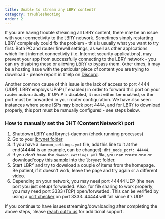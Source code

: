 ```yaml
---
title: Unable to stream any LBRY content?
category: troubleshooting
order: 2
---
```


If you are having trouble streaming all LBRY content, there may be an issue with your connectivity to the LBRY network. Sometimes simply restarting LBRY completely could fix the problem - this is usually what you want to try first. Both PC and router firewall settings, as well as other applications which limit internet connectivity (i.e. Internet security applications), may prevent your app from successfully connecting to the LBRY network - you can try disabling these or allowing LBRY to bypass them. Other times, it may be a hosting issue with the particular piece of content you are trying to download - please report in #help on [Discord](https://chat.lbry.io).  

Another common cause of this issue is the lack of access to port 4444 (UDP).  LBRY employs UPnP (if enabled) in order to forward this port on your router automatically. If UPnP is disabled, it must either be enabled, or the port must be forwarded in your router configuration.  We have also seen instances where some ISPs may block port 4444, and for LBRY to download properly, this port must be manually configured - see steps below.  

### How to manually set the DHT (Content Network) port

1. Shutdown LBRY and lbrynet-daemon (check running processes)
2. Go to your [lbrynet folder](https://lbry.io/faq/lbry-directories)
3. If you have a `daemon_settings.yml` file, add this line to it at the end(44444 is an example, can be changed): `dht_node_port: 44444`.
4. If you don't have the `daemon_settings.yml` file, you can create one or download/copy [this sample](https://goo.gl/a5uJq5) into the `lbrynet` folder.
5. Start LBRY and try to download a couple of items from the homepage. Be patient, if it doesn't work, leave the page and try again or a different video.
6. Depending on your network, you may need port 44444 UDP (the new port you just setup) forwarded. Also, for file sharing to work properly, you may need port 3333 (TCP) open/forwarded. This can be verified by using a [port checker](https://www.canyouseeme.org) on port 3333. 44444 will fail since it's UDP

If you continue to have issues streaming/downloading after completing the above steps, please [reach out to us](https://lbry.io/faq/how-to-report-bugs) for additional support.

